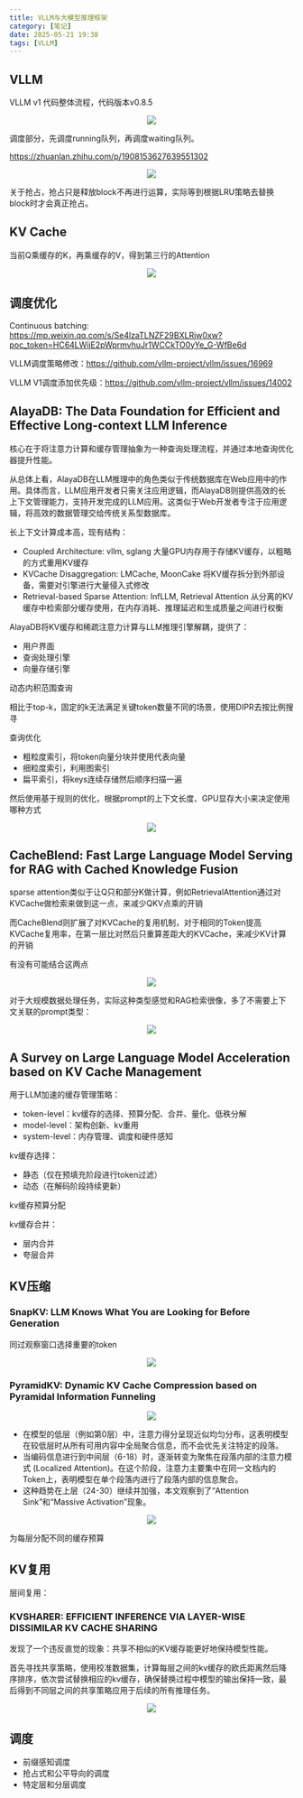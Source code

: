 ```yaml
---
title: VLLM与大模型推理框架
category: [笔记]
date: 2025-05-21 19:38
tags: [VLLM]
---
```


## VLLM

VLLM v1 代码整体流程，代码版本v0.8.5

<p align="center">
    <img src="/imgs/image-20250521194042.png"/>
</p>

调度部分，先调度running队列，再调度waiting队列。

https://zhuanlan.zhihu.com/p/1908153627639551302

<p align="center">
    <img src="/imgs/image-20250521201303.png"/>
</p>

关于抢占，抢占只是释放block不再进行运算，实际等到根据LRU策略去替换block时才会真正抢占。

## KV Cache

当前Q乘缓存的K，再乘缓存的V，得到第三行的Attention

<p align="center">
    <img src="/imgs/image-20250521194442.png"/>
</p>

## 调度优化

Continuous batching: https://mp.weixin.qq.com/s/Se4lzaTLNZF29BXLRjw0xw?poc_token=HC64LWijE2pWprmvhuJr1WCCkTO0yYe_G-WfBe6d

VLLM调度策略修改：https://github.com/vllm-project/vllm/issues/16969

VLLM V1调度添加优先级：https://github.com/vllm-project/vllm/issues/14002

## AlayaDB: The Data Foundation for Efficient and Effective Long-context LLM Inference

核心在于将注意力计算和缓存管理抽象为一种查询处理流程，并通过本地查询优化器提升性能。

从总体上看，AlayaDB在LLM推理中的角色类似于传统数据库在Web应用中的作用。具体而言，LLM应用开发者只需关注应用逻辑，而AlayaDB则提供高效的长上下文管理能力，支持开发完成的LLM应用。这类似于Web开发者专注于应用逻辑，将高效的数据管理交给传统关系型数据库。

长上下文计算成本高，现有结构：

- Coupled Architecture: vllm, sglang 大量GPU内存用于存储KV缓存，以粗略的方式重用KV缓存
- KVCache Disaggregation: LMCache, MoonCake 将KV缓存拆分到外部设备，需要对引擎进行大量侵入式修改
- Retrieval-based Sparse Attention: InfLLM, Retrieval Attention 从分离的KV缓存中检索部分缓存使用，在内存消耗、推理延迟和生成质量之间进行权衡

AlayaDB将KV缓存和稀疏注意力计算与LLM推理引擎解耦，提供了：

- 用户界面
- 查询处理引擎
- 向量存储引擎

动态内积范围查询

相比于top-k，固定的k无法满足关键token数量不同的场景，使用DIPR去按比例搜寻

查询优化

- 粗粒度索引，将token向量分块并使用代表向量
- 细粒度索引，利用图索引
- 扁平索引，将keys连续存储然后顺序扫描一遍

然后使用基于规则的优化，根据prompt的上下文长度、GPU显存大小来决定使用哪种方式

<p align="center">
    <img src="/imgs/image-20250611222727.png"/>
</p>

## CacheBlend: Fast Large Language Model Serving for RAG with Cached Knowledge Fusion

sparse attention类似于让Q只和部分K做计算，例如RetrievalAttention通过对KVCache做检索来做到这一点，来减少QKV点乘的开销

而CacheBlend则扩展了对KVCache的复用机制，对于相同的Token提高KVCache复用率，在第一层比对然后只重算差距大的KVCache，来减少KV计算的开销

有没有可能结合这两点

<p align="center">
    <img src="/imgs/image-20250604224204.png"/>
</p>

对于大规模数据处理任务，实际这种类型感觉和RAG检索很像，多了不需要上下文关联的prompt类型：

<p align="center">
    <img src="/imgs/image-20250605214722.png"/>
</p>

## A Survey on Large Language Model Acceleration based on KV Cache Management

用于LLM加速的缓存管理策略：

- token-level：kv缓存的选择、预算分配、合并、量化、低秩分解
- model-level：架构创新、kv重用
- system-level：内存管理、调度和硬件感知

kv缓存选择：

- 静态（仅在预填充阶段进行token过滤）
- 动态（在解码阶段持续更新）

kv缓存预算分配

kv缓存合并：

- 层内合并
- 夸层合并

## KV压缩

### SnapKV: LLM Knows What You are Looking for Before Generation

同过观察窗口选择重要的token

<p align="center">
    <img src="/imgs/image-20250611205603.png"/>
</p>

### PyramidKV: Dynamic KV Cache Compression based on Pyramidal Information Funneling

<p align="center">
    <img src="/imgs/image-20250611205645.png"/>
</p>

- 在模型的低层（例如第0层）中，注意力得分呈现近似均匀分布，这表明模型在较低层时从所有可用内容中全局聚合信息，而不会优先关注特定的段落。
- 当编码信息进行到中间层（6-18）时，逐渐转变为聚焦在段落内部的注意力模式 (Localized Attention)。在这个阶段，注意力主要集中在同一文档内的Token上，表明模型在单个段落内进行了段落内部的信息聚合。
- 这种趋势在上层（24-30）继续并加强，本文观察到了“Attention Sink”和“Massive Activation”现象。

<p align="center">
    <img src="/imgs/image-20250611205829.png"/>
</p>

为每层分配不同的缓存预算

## KV复用

层间复用：

### KVSHARER: EFFICIENT INFERENCE VIA LAYER-WISE DISSIMILAR KV CACHE SHARING

发现了一个违反直觉的现象：共享不相似的KV缓存能更好地保持模型性能。

首先寻找共享策略，使用校准数据集，计算每层之间的kv缓存的欧氏距离然后降序排序，依次尝试替换相应的kv缓存，确保替换过程中模型的输出保持一致，最后得到不同层之间的共享策略应用于后续的所有推理任务。

<p align="center">
    <img src="/imgs/image-20250611212205.png"/>
</p>

## 调度

- 前缀感知调度
- 抢占式和公平导向的调度
- 特定层和分层调度
